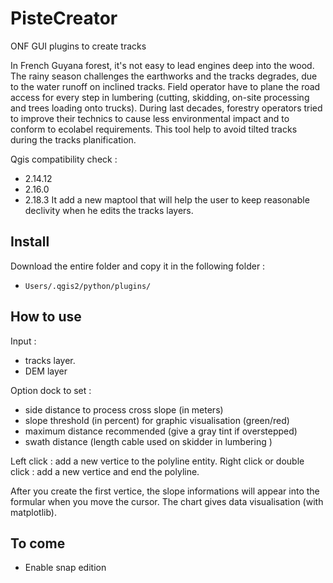 # PisteCreator
ONF GUI plugins to create tracks

In French Guyana forest, it's not easy to lead engines deep into the wood. The rainy season challenges the earthworks and the tracks degrades, due to the water runoff on inclined tracks. Field operator have to plane the road access for every step in lumbering (cutting, skidding, on-site processing and trees loading onto trucks). During last decades, forestry operators tried to improve their technics to cause less environmental impact and to conform to ecolabel requirements.
This tool help to avoid tilted tracks during the tracks planification.

Qgis compatibility check :
- 2.14.12
- 2.16.0
- 2.18.3
It add a new maptool that will help the user to keep reasonable declivity when he edits the tracks layers.

## Install

Download the entire folder and copy it in the following folder :
  - `Users/.qgis2/python/plugins/`

## How to use

Input :
- tracks layer.
- DEM layer

Option dock to set :
- side distance to process cross slope (in meters)
- slope threshold (in percent) for graphic visualisation (green/red)
- maximum distance recommended (give a gray tint if overstepped)
- swath distance (length cable used on skidder in lumbering )

Left click : add a new vertice to the polyline entity.
Right click or double click : add a new vertice and end the polyline.

After you create the first vertice, the slope informations will appear into the formular when you move the cursor.
The chart gives data visualisation (with matplotlib).

## To come
- Enable snap edition
